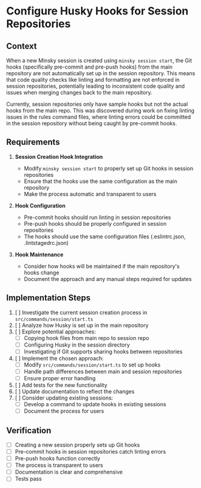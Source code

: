 # Configure Husky Hooks for Session Repositories

## Context

When a new Minsky session is created using `minsky session start`, the Git hooks (specifically pre-commit and pre-push hooks) from the main repository are not automatically set up in the session repository. This means that code quality checks like linting and formatting are not enforced in session repositories, potentially leading to inconsistent code quality and issues when merging changes back to the main repository.

Currently, session repositories only have sample hooks but not the actual hooks from the main repo. This was discovered during work on fixing linting issues in the rules command files, where linting errors could be committed in the session repository without being caught by pre-commit hooks.

## Requirements

1. **Session Creation Hook Integration**

   - Modify `minsky session start` to properly set up Git hooks in session repositories
   - Ensure that the hooks use the same configuration as the main repository
   - Make the process automatic and transparent to users

2. **Hook Configuration**

   - Pre-commit hooks should run linting in session repositories
   - Pre-push hooks should be properly configured in session repositories
   - The hooks should use the same configuration files (.eslintrc.json, .lintstagedrc.json)

3. **Hook Maintenance**
   - Consider how hooks will be maintained if the main repository's hooks change
   - Document the approach and any manual steps required for updates

## Implementation Steps

1. [ ] Investigate the current session creation process in `src/commands/session/start.ts`
2. [ ] Analyze how Husky is set up in the main repository
3. [ ] Explore potential approaches:
   - [ ] Copying hook files from main repo to session repo
   - [ ] Configuring Husky in the session directory
   - [ ] Investigating if Git supports sharing hooks between repositories
4. [ ] Implement the chosen approach:
   - [ ] Modify `src/commands/session/start.ts` to set up hooks
   - [ ] Handle path differences between main and session repositories
   - [ ] Ensure proper error handling
5. [ ] Add tests for the new functionality
6. [ ] Update documentation to reflect the changes
7. [ ] Consider updating existing sessions:
   - [ ] Develop a command to update hooks in existing sessions
   - [ ] Document the process for users

## Verification

- [ ] Creating a new session properly sets up Git hooks
- [ ] Pre-commit hooks in session repositories catch linting errors
- [ ] Pre-push hooks function correctly
- [ ] The process is transparent to users
- [ ] Documentation is clear and comprehensive
- [ ] Tests pass
